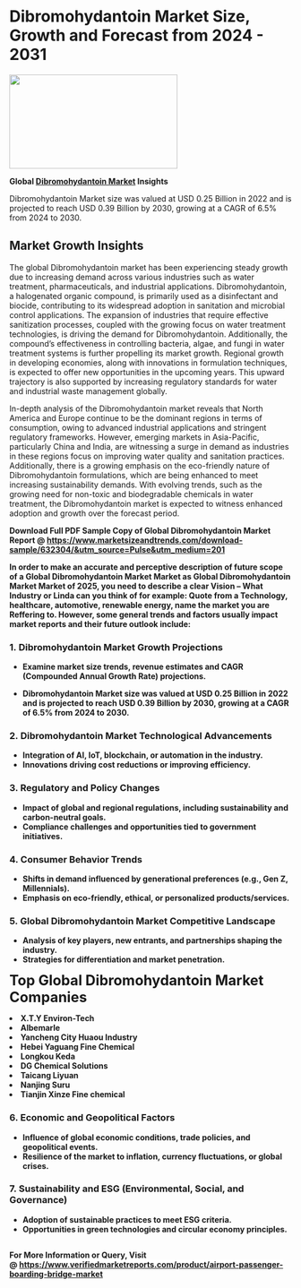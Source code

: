 <H1>Dibromohydantoin Market Size, Growth and Forecast from 2024 - 2031</H1><img class="aligncenter size-medium wp-image-584254" src="https://thirdeyenews.in/wp-content/uploads/2024/09/Global-Market-Research-300x168.jpeg" alt="" width="300" height="168" /><p><strong>Global&nbsp;<a href="https://www.marketsizeandtrends.com/download-sample/632304/&amp;utm_source=Pulse&amp;utm_medium=201">Dibromohydantoin Market</a> Insights</strong></p><p>Dibromohydantoin Market size was valued at USD 0.25 Billion in 2022 and is projected to reach USD 0.39 Billion by 2030, growing at a CAGR of 6.5% from 2024 to 2030.</p><p><h2>Market Growth Insights</h2> <p>The global Dibromohydantoin market has been experiencing steady growth due to increasing demand across various industries such as water treatment, pharmaceuticals, and industrial applications. Dibromohydantoin, a halogenated organic compound, is primarily used as a disinfectant and biocide, contributing to its widespread adoption in sanitation and microbial control applications. The expansion of industries that require effective sanitization processes, coupled with the growing focus on water treatment technologies, is driving the demand for Dibromohydantoin. Additionally, the compound’s effectiveness in controlling bacteria, algae, and fungi in water treatment systems is further propelling its market growth. Regional growth in developing economies, along with innovations in formulation techniques, is expected to offer new opportunities in the upcoming years. This upward trajectory is also supported by increasing regulatory standards for water and industrial waste management globally.</p> <p><strong></strong></p> <p>In-depth analysis of the Dibromohydantoin market reveals that North America and Europe continue to be the dominant regions in terms of consumption, owing to advanced industrial applications and stringent regulatory frameworks. However, emerging markets in Asia-Pacific, particularly China and India, are witnessing a surge in demand as industries in these regions focus on improving water quality and sanitation practices. Additionally, there is a growing emphasis on the eco-friendly nature of Dibromohydantoin formulations, which are being enhanced to meet increasing sustainability demands. With evolving trends, such as the growing need for non-toxic and biodegradable chemicals in water treatment, the Dibromohydantoin market is expected to witness enhanced adoption and growth over the forecast period.</p> <p><strong></p><p><span class=""><strong>Download Full PDF Sample Copy of Global Dibromohydantoin Market Report</strong> @ <a href="https://www.marketsizeandtrends.com/download-sample/632304/&amp;utm_source=Pulse&amp;utm_medium=201" target="_blank">https://www.marketsizeandtrends.com/download-sample/632304/&amp;utm_source=Pulse&amp;utm_medium=201</a></span></p><p>In order to make an accurate and perceptive description of future scope of a Global&nbsp;Dibromohydantoin Market Market as Global&nbsp;Dibromohydantoin Market Market of 2025, you need to describe a clear Vision &ndash; What Industry or Linda can you think of for example: Quote from a Technology, healthcare, automotive, renewable energy, name the market you are Reffering to. However, some general trends and factors usually impact market reports and their future outlook include:</p><h3>1.&nbsp;<strong>Dibromohydantoin Market Growth Projections</strong></h3><ul><li>Examine market size trends, revenue estimates and CAGR (Compounded Annual Growth Rate) projections.</li><li><p>Dibromohydantoin Market size was valued at USD 0.25 Billion in 2022 and is projected to reach USD 0.39 Billion by 2030, growing at a CAGR of 6.5% from 2024 to 2030.</p></li></ul><h3>2.&nbsp;<strong>Dibromohydantoin Market Technological Advancements</strong></h3><ul><li>Integration of AI, IoT, blockchain, or automation in the industry.</li><li>Innovations driving cost reductions or improving efficiency.</li></ul><h3>3.&nbsp;<strong>Regulatory and Policy Changes</strong></h3><ul><li>Impact of global and regional regulations, including sustainability and carbon-neutral goals.</li><li>Compliance challenges and opportunities tied to government initiatives.</li></ul><h3>4.&nbsp;<strong>Consumer Behavior Trends</strong></h3><ul><li>Shifts in demand influenced by generational preferences (e.g., Gen Z, Millennials).</li><li>Emphasis on eco-friendly, ethical, or personalized products/services.</li></ul><h3>5.&nbsp;<strong>Global Dibromohydantoin Market Competitive Landscape</strong></h3><ul><li>Analysis of key players, new entrants, and partnerships shaping the industry.</li><li>Strategies for differentiation and market penetration.</li></ul><p data-pm-slice="1 1 []"><span style="color: inherit; font-family: inherit; font-size: 25px;">Top Global Dibromohydantoin Market Companies</span></p><div class="" data-test-id=""><p><li>X.T.Y Environ-Tech</li><li> Albemarle</li><li> Yancheng City Huaou Industry</li><li> Hebei Yaguang Fine Chemical</li><li> Longkou Keda</li><li> DG Chemical Solutions</li><li> Taicang Liyuan</li><li> Nanjing Suru</li><li> Tianjin Xinze Fine chemical</li></p></div><h3>6.&nbsp;<strong>Economic and Geopolitical Factors</strong></h3><ul><li>Influence of global economic conditions, trade policies, and geopolitical events.</li><li>Resilience of the market to inflation, currency fluctuations, or global crises.</li></ul><h3>7.&nbsp;<strong>Sustainability and ESG (Environmental, Social, and Governance)</strong></h3><ul><li>Adoption of sustainable practices to meet ESG criteria.</li><li>Opportunities in green technologies and circular economy principles.</li></ul><h2><strong style="font-size: 14px;">For More Information or Query, Visit @&nbsp;</strong><a style="background-color: #ffffff; font-size: 14px;" href="https://www.marketsizeandtrends.com/report/dibromohydantoin-market/" target="_blank">https://www.verifiedmarketreports.com/product/airport-passenger-boarding-bridge-market</a></h2>
